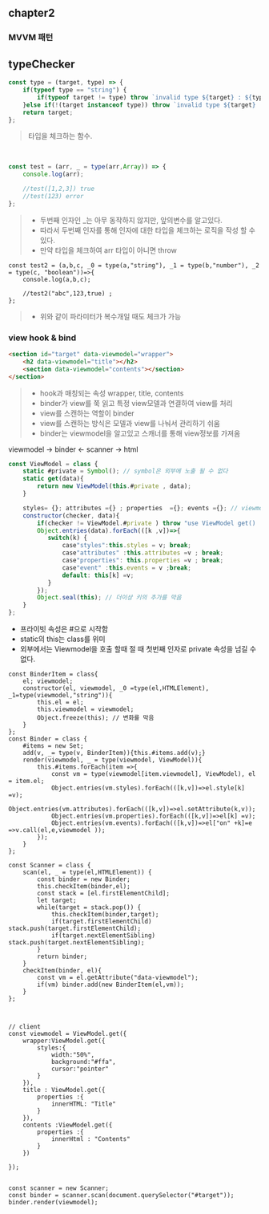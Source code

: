 ## chapter2

### MVVM 패턴


## typeChecker

```javascript
const type = (target, type) => {
    if(typeof type == "string") {
        if(typeof target != type) throw `invalid type ${target} : ${type}`
    }else if(!(target instanceof type)) throw `invalid type ${target} : ${type}`
    return target;
};
```
> 타입을 체크하는 함수. 

<br>

``` javascript
const test = (arr, _ = type(arr,Array)) => {
    console.log(arr);

    //test([1,2,3]) true
    //test(123) error
};
```
> * 두번째 인자인 _는 아무 동작하지 않지만, 앞의변수를 알고있다.
> * 따라서 두번째 인자를 통해 인자에 대한 타입을 체크하는 로직을 작성 할 수 있다.
> * 만약 타입을 체크하여 arr 타입이 아니면 throw 

```
const test2 = (a,b,c, _0 = type(a,"string"), _1 = type(b,"number"), _2 = type(c, "boolean"))=>{
    console.log(a,b,c);

    //test2("abc",123,true) ;
};
```
> * 위와 같이 파라미터가 복수개일 때도 체크가 가능


### view hook & bind

```html
<section id="target" data-viewmodel="wrapper">
    <h2 data-viewmodel="title"></h2>    
    <section data-viewmodel="contents"></section>
</section>
```
> * hook과 매칭되는 속성 wrapper, title, contents 
> * binder가 view를 쭉 읽고 특정 view모델과 연결하여 view를 처리
> * view를 스캔하는 역할이 binder 
> * view를 스캔하는 방식은 모델과 view를 나눠서 관리하기 쉬움
> * binder는 viewmodel을 알고있고 스캐너를 통해 view정보를 가져옴

viewmodel -> binder <- scanner -> html


``` javascript
const ViewModel = class {
    static #private = Symbol(); // symbol은 외부에 노출 될 수 없다
    static get(data){
        return new ViewModel(this.#private , data);
    }

    styles= {}; attributes ={} ; properties  ={}; events ={}; // viewmodel의 속성
    constructor(checker, data){
        if(checker != ViewModel.#private ) throw "use ViewModel get() !";
        Object.entries(data).forEach(([k ,v])=>{
           switch(k) {
               case"styles":this.styles = v; break;
               case"attributes" :this.attributes =v ; break;
               case"properties": this.properties =v ; break;
               case"event" :this.events = v ;break;
               default: this[k] =v;
           }
        });
        Object.seal(this); // 더이상 키의 추가를 막음
    }
};
```
* 프라이빗 속성은 #으로 시작함
* static의 this는 class를 위미
* 외부에서는 Viewmodel을 호출 할때 절 때 첫번째 인자로 private 속성을 넘길 수 없다.


```
const BinderItem = class{
    el; viewmodel;
    constructor(el, viewmodel, _0 =type(el,HTMLElement), _1=type(viewmodel,"string")){ 
        this.el = el;
        this.viewmodel = viewmodel;
        Object.freeze(this); // 변화를 막음
    }
};
const Binder = class {
    #items = new Set;
    add(v, _= type(v, BinderItem)){this.#items.add(v);}
    render(viewmodel, _ = type(viewmodel, ViewModel)){
        this.#items.forEach(item =>{
            const vm = type(viewmodel[item.viewmodel], ViewModel), el = item.el;
            Object.entries(vm.styles).forEach(([k,v])=>el.style[k] =v);
            Object.entries(vm.attributes).forEach(([k,v])=>el.setAttribute(k,v));
            Object.entries(vm.properties).forEach(([k,v])=>el[k] =v);
            Object.entries(vm.events).forEach(([k,v])=>el["on" +k]=e =>v.call(el,e,viewmodel ));
        });
    }
};

```



```
const Scanner = class {
    scan(el, _ = type(el,HTMLElement)) {
        const binder = new Binder;
        this.checkItem(binder,el);
        const stack = [el.firstElementChild];
        let target;
        while(target = stack.pop()) {
            this.checkItem(binder,target);
            if(target.firstElementChild) stack.push(target.firstElementChild);
            if(target.nextElementSibling) stack.push(target.nextElementSibling);
        }
        return binder;
    }
    checkItem(binder, el){
        const vm = el.getAttribute("data-viewmodel");
        if(vm) binder.add(new BinderItem(el,vm));
    }
};



// client
const viewmodel = ViewModel.get({
    wrapper:ViewModel.get({
        styles:{
            width:"50%",
            background:"#ffa",
            cursor:"pointer"
        }
    }),
    title : ViewModel.get({
        properties :{
            innerHTML: "Title"
        }
    }),
    contents :ViewModel.get({
        properties :{
            innerHtml : "Contents"
        }
    })

});


const scanner = new Scanner;
const binder = scanner.scan(document.querySelector("#target"));
binder.render(viewmodel);

```